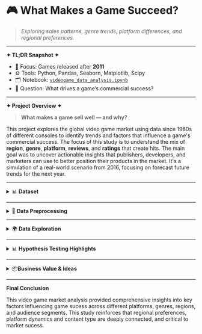 # 🎮 What Makes a Game Succeed?

> *Exploring sales patterns, genre trends, platform differences, and regional preferences.*

---

**✦ TL;DR Snapshot ✦**

- 📅 Focus: Games released after **2011**  
- ⚙️ Tools: Python, Pandas, Seaborn, Matplotlib, Scipy  
- 🗂 Notebook: [`videogame_data_analysis.ipynb`](./videogame_data_analysis.ipynb)  
- 🎯 Question: What drives a game’s commercial success?

---

**✦ Project Overview ✦**
 
> **What makes a game sell well — and why?**

This project explores the global video game market using data since 1980s of different consoles to identify trends and factors that influence a game's commercial success. The focus of this study is to understand the mix of **region**, **genre**, **platform**, **reviews**, and **ratings** that create hits. The main goal was to uncover actionable insights that publishers, developers, and marketers can use to better position their products in the market. It's a simulation of a real-world scenario from 2016, focusing on forecast future trends for the next year.

---
<details>
<summary>📊 <strong>Dataset</strong></summary>

The dataset is a simulation of public video game sales and review database. It includes:

- Game names, platforms, release years  
- Genre, publisher, and ESRB rating  
- Regional and global sales  
- Critic and user scores
</details>

---
<details>
<summary>🧹 <strong>Data Preprocessing</strong></summary>

Key steps included:

- Standardizing column names
- Fixing inconsistent or missing data  
- Removing outliers and rare categories  
- Converting datatypes for numerical operations  

These steps ensured the dataset was clean and analysis-ready.
</details>

---

<details>
<summary>🌍 <strong>Data Exploration</strong></summary>

### 📈 Life Cycle of Consoles
- After the 2000s there was a boom in videogame sales
- Consolidation of main companies (Sony, Microsoft, Nintendo)
- The life cycle of a platform was well stabilished

![Top 10 Platform Sales Over Time](top_platform_sales.png)  
*Top 10 platform sales globally since 1980 in millions USD.*

---

### 📌 Platform Trends by Region
| Region         | Top Platforms                              |
|----------------|--------------------------------------------|
| North America  | Xbox 360, PS3, PS4, Xbox One, 3DS          |
| Europe         | PS3, PS4, Xbox 360, 3DS, PC                |
| Japan          | 3DS, PS3, PSP, PSV, PS4                    |

- Japan favors local brands, like Sony and Nintendo  
- PC looks more relevant in Europe  
- NA tracks global trends due to market share

---

### 🎯 Do Scores Affect Sales?
- High **critic/user scores** → generally higher sales  
- Some games have huge sales with mixed scores (good for critics, bad for gamers)
- Critic score ↔ total sales: **~0.33 correlation**

*Conclusion:* Reviews help, but aren’t everything. Branding, genre, and platform reach still dominate.

---

### 🔞 Regional Age Ratings
- Japan: heavy on **E-rated** games (family-friendly)  
- NA/EU: heavier on **M-rated** titles (shooters, action)  

---

### 🎮 Genre Standouts
- Globally: Action, Shooter, Sports, RPG  
- Japan: RPGs, Platformers, Simulators
</details>

---

<details>
<summary>📊 <strong>Hypothesis Testing Highlights</strong></summary>

| Question                                  | Result                          |
|-------------------------------------------|---------------------------------|
| Xbox One vs PC user scores                | ❌ Not significantly different  |
| Action vs Sports user scores              | ✅ Significant difference found |

</details>

---


<details>
<summary>📦<strong>Business Value & Ideas</strong></summary>

> This analysis can inform real-world decisions for developers, publishers, and marketers:

- 🎯 Focus genres regionally  
- 🧭 Localize content based on rating preferences  
- 🛒 Curate storefronts dynamically  
- 🔮 Predict outcomes with critic score + genre/platform combo
</details>


---

**Final Conclusion**

This video game market analysis provided comprehensive insights into key factors influencing game sucess across different platforms, genres, regions, and audience segments.
This study reinforces that regional preferences, platform dynamics and content type are deeply connected, and critical to market sucess.

<br>  
